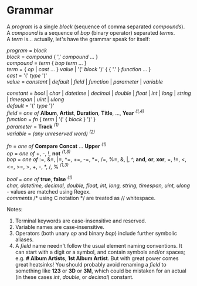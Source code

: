 ﻿# Grammar

A _program_ is a single _block_ (sequence of comma separated _compounds_).  
A _compound_ is a sequence of _bop_ (binary operator) separated _terms_.  
A _term_ is... actually, let's have the grammar speak for itself:

_program_ = _block_  
_block_ = _compound_ \{ ',' _compound_ ... \}  
_compound_ = _term_ \{ _bop_ _term_ ... \}  
_term_ = \{ _op_ | _cast_ ... \} _value_ | '(' _block_ ')' \{ \{ '.' \} _function_ ... \}  
_cast_ = '(' _type_ ')'  
_value_ = _constant_ | _default_ | _field_ | _function_ | _parameter_ | _variable_  

_constant_ = _bool_ | _char_ | _datetime_ | _decimal_ | _double_ | _float_ | _int_ | _long_ | _string_ | _timespan_ | _uint_ | _ulong_  
_default_ = '{' _type_ '}'  
_field_ = _one of_ **Album**, **Artist**, **Duration**, **Title**, ..., **Year** <sup>_(1,4)_</sup>  
_function_ = _fn_ \{ _term_ | '(' \{ _block_ \} ')' \}  
_parameter_ = **Track** <sup>_(1)_</sup>  
_variable_ = _(any unreserved word)_ <sup>_(2)_</sup>  

_fn_ = _one of_ **Compare** **Concat** ... **Upper** <sup>_(1)_</sup>  
_op_ = _one of_ +, -, !, **not** <sup>_(1,3)_</sup>  
_bop_ = _one of_ :=, &=, |=, \^=, +=, -=, \*=, /=, %=, &, |, ^, **and**, **or**, **xor**, =, !=, <, \<=, >=, >, +, -, *, /, % <sup>_(1,3)_</sup>  

_bool_ = _one of_ **true**, **false** <sup>_(1)_</sup>  
_char, datetime, decimal, double, float, int, long, string, timespan, uint, ulong_ - values are matched using Regex.  
_comments_ /* using C notation */ are treated as // whitespace.  

Notes:  
1. Terminal keywords are case-insensitive and reserved.  
2. Variable names are case-insensitive.  
3. Operators (both unary _op_ and binary _bop_) include further symbolic aliases.  
4. A _field_ name needn't follow the usual element naming conventions. It can start with a digit or a symbol, and contain symbols and/or spaces; e.g. **\#&nbsp;Album&nbsp;Artists**, **1st&nbsp;Album&nbsp;Artist**. But with great power comes great heatsinks! You should probably avoid renaming a _field_ to something like **123** or **3D** or **3M**, which could be mistaken for an actual (in these cases _int_, _double_, or _decimal_) constant.  
